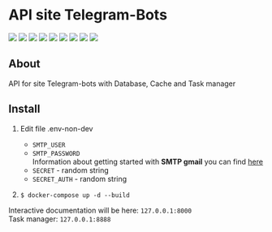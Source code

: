 # API site Telegram-Bots

![](https://img.shields.io/badge/Python-v3.11-green) ![](https://img.shields.io/badge/FastAPI-v0.104.1-blue) 
![](https://img.shields.io/badge/SQLAlchemy-v2.0-yellow) ![](https://img.shields.io/badge/PostgreSQL-v16-blue) 
![](https://img.shields.io/badge/Redis-v5.0-red) ![](https://img.shields.io/badge/Celery-v5.3-green) 
![](https://img.shields.io/badge/Flower-v2.0-red) ![](https://img.shields.io/badge/Alembic-v2.0-violet) 
![](https://img.shields.io/badge/Docker-blue)
## About
API for site Telegram-bots with Database, Cache and Task manager 
## Install
1. Edit file .env-non-dev
   * `SMTP_USER`
   * `SMTP_PASSWORD`  
     Information about getting started with **SMTP gmail** you can find [here](https://mailmeteor.com/blog/gmail-smtp-settings) 
   * `SECRET` - random string
   * `SECRET_AUTH` - random string
     
2. `$ docker-compose up -d --build`

Interactive documentation will be here: `127.0.0.1:8000`  
Task manager: `127.0.0.1:8888`

